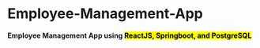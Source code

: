 # Employee-Management-App

<b>Employee Management App<b> using <mark>ReactJS, Springboot, and PostgreSQL</mark>
